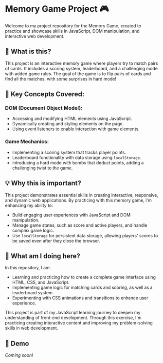 # Memory Game Project 🎮

Welcome to my project repository for the Memory Game, created to practice and showcase skills in JavaScript, DOM manipulation, and interactive web development.

## 📖 What is this?
This project is an interactive memory game where players try to match pairs of cards. It includes a scoring system, leaderboard, and a challenging mode with added game rules. The goal of the game is to flip pairs of cards and find all the matches, with some surprises in hard mode!

## 🌟 Key Concepts Covered:
### DOM (Document Object Model):
- Accessing and modifying HTML elements using JavaScript.
- Dynamically creating and styling elements on the page.
- Using event listeners to enable interaction with game elements.

### Game Mechanics:
- Implementing a scoring system that tracks player points.
- Leaderboard functionality with data storage using `localStorage`.
- Introducing a hard mode with bombs that deduct points, adding a challenging twist to the game.

## 💡 Why this is important?
This project demonstrates essential skills in creating interactive, responsive, and dynamic web applications. By practicing with this memory game, I'm enhancing my ability to:
- Build engaging user experiences with JavaScript and DOM manipulation.
- Manage game states, such as score and active players, and handle complex game logic.
- Use `localStorage` for persistent data storage, allowing players' scores to be saved even after they close the browser.

## 🚀 What am I doing here?
In this repository, I am:
- Learning and practicing how to create a complete game interface using HTML, CSS, and JavaScript.
- Implementing game logic for matching cards and scoring, as well as a leaderboard system.
- Experimenting with CSS animations and transitions to enhance user experience.

This project is part of my JavaScript learning journey to deepen my understanding of front-end development. Through this exercise, I'm practicing creating interactive content and improving my problem-solving skills in web development.

## 🎥 Demo
*Coming soon!*